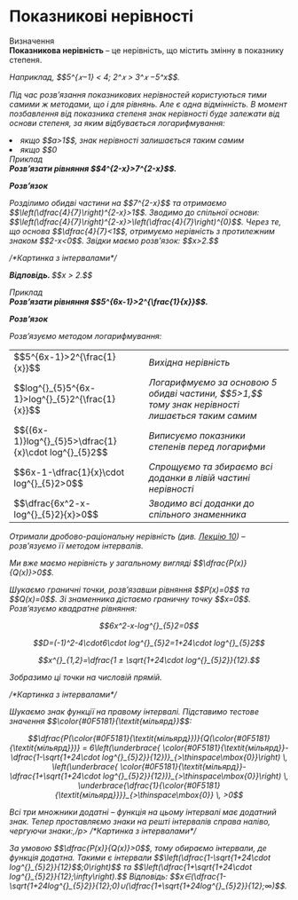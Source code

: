 # Показникові нерівності

<div class="space">
<div class="eoz-wrap">
<span class="eoz">Визначення</span>
<div class="eoz-text">
<b> Показникова нерівність</b> – це нерівність, що містить змінну в показнику степеня.
</div>          
<p><i>Наприклад,<i> $$5^{𝑥−1} < 4; 2^𝑥 > 3^𝑥 −5^x$$.</p>

Під час розв’язання показникових нерівностей користуються тими самими ж методами, що і для рівнянь. Але є одна відмінність. В момент позбавлення від показника степеня знак нерівності буде залежати від основи степеня, за яким відбувається логарифмування:
<li>якщо $$a>1$$, знак нерівності залишається таким самим</li>   
<li>якщо $$0<a<1$$, знак нерівності змінюється на протилежний.</li>

<div class="task-wrap">
<span class="task">Приклад</span>
<div class="task-text">    
<b>Розв’язати рівняння $$4^{2-x}>7^{2-x}$$.</b>
<p><b><i>Розв’язок</i></b></p>
<p>Розділимо обидві частини на $$7^{2-x}$$ та отримаємо $$\left(\dfrac{4}{7}\right)^{2-x}>1$$. Зводимо до спільної основи: $$\left(\dfrac{4}{7}\right)^{2-x}>\left(\dfrac{4}{7}\right)^{0}$$. Через те, що основа $$\dfrac{4}{7}<1$$, отримуємо нерівність з протилежним знаком $$2-x<0$$. Звідки маємо розв'язок: $$x>2.$$</p>
/*Картинка з інтервалами*/
<p><b>Вiдповiдь. </b>$$x > 2.$$</p>
</div>
</div>
</div> 

<div class="task-wrap">
<span class="task">Приклад</span>
<div class="task-text">    
<b>Розв’язати рівняння $$5^{6x-1}>2^{\frac{1}{x}}$$.</b>     
<p><b><i>Розв’язок</i></b></p>
Розв’язуємо методом логарифмування:     

<table style="border: none;" class="none">
<tr>
<td>$$5^{6x-1}>2^{\frac{1}{x}}$$ </td>
<td><i class="expl">Вихідна нерівність</font></i></td>
</tr>
<tr>
<td>$$log^{}_{5}5^{6x-1}>log^{}_{5}2^{\frac{1}{x}}$$</td>
<td><i class="expl">Логарифмуємо за основою 5 обидві частини, $$5>1,$$ тому знак нерівності лишається таким самим</i></td>
</tr>
<tr>
<td>$${(6x-1)}log^{}_{5}5>\dfrac{1}{x}\cdot log^{}_{5}2$$</td>
<td><i class="expl">Виписуємо показники степенів перед логарифми</i></td>
</tr>
<tr>
<td>$$6x-1-\dfrac{1}{x}\cdot log^{}_{5}2>0$$</td>
<td><i class="expl">Cпрощуємо та збираємо всі доданки в лівій частині нерівності</i></td>
</tr>
<tr>
<td>$$\dfrac{6x^2-x-log^{}_{5}2}{x}>0$$</i></td>
<td><i class="expl">Зводимо всі доданки до спільного знаменника</i></td>
</tr>
</table>

<p>Отримали дробово-раціональну нерівність (див. <a href="https://study.ed-era.com/courses/EdEra/m102/M102/courseware/54554820f4534ac6a104d66974169b0a/e23c92f0df4b4bd89fd77aad302463ed/">Лекцію 10</a>) – розв'язуємо її методом інтервалів.</p>
<p>Ми вже маємо нерівність у загальному вигляді $$\dfrac{P(x)}{Q(x)}>0$$.</p>      
<p>Шукаємо граничні точки, розв’язавши рівняння $$P(x)=0$$ та $$Q(x)=0$$. Зі знаменника дістаємо граничну точку $$x=0$$. Розв’язуємо квадратне рівняння:</p>      
<p align="center">$$6x^2-x-log^{}_{5}2=0$$</p>
<p align="center">$$D=(-1)^2-4\cdot6\cdot log^{}_{5}2=1+24\cdot log^{}_{5}2$$</p> 
<p align="center">$$x^{}_{1,2}=\dfrac{1 ± \sqrt{1+24\cdot log^{}_{5}2}}{12}.$$</p>
<p>Зобразимо ці точки на числовій прямій.</p>      
/*Картинка з інтервалами*/
<p>Шукаємо знак функції на правому інтервалі. Підставимо тестове значення $$\color{#0F5181}{\textit{мільярд}}$$:
<p align="center">$$\dfrac{P(\color{#0F5181}{\textit{мільярд}})}{Q(\color{#0F5181}{\textit{мільярд}})} = 6\left(\underbrace{ \color{#0F5181}{\textit{мільярд}}-\dfrac{1-\sqrt{1+24\cdot log^{}_{5}2}}{12})}_{>\thinspace\mbox{0}}\right) \, \left(\underbrace{ \color{#0F5181}{\textit{мільярд}}-\dfrac{1+\sqrt{1+24\cdot log^{}_{5}2}}{12})}_{>\thinspace\mbox{0}}\right) \, \underbrace{\dfrac{1}{\color{#0F5181}{\textit{мільярд}}}}_{>\thinspace\mbox{0}} \, >0$$
<p>Всі три множники додатні – функція на цьому інтервалі має додатний знак.       
Тепер проставляємо знаки на решті інтервалів справа наліво, чергуючи знаки:,/p>
/*Картинка з інтервалами*/
<p>За умовою $$\dfrac{P(x)}{Q(x)}>0$$, тому обираємо інтервали, де функція додатна. Такими є інтервали $$\left(\dfrac{1-\sqrt{1+24\cdot log^{}_{5}2}}{12}$$;0\right)$$ та $$\left(\dfrac{1+\sqrt{1+24\cdot log^{}_{5}2}}{12};\infty\right).$$        
Відповідь: $$x∈(\dfrac{1-\sqrt{1+24log^{}_{5}2}}{12};0)∪(\dfrac{1+\sqrt{1+24log^{}_{5}2}}{12};∞)$$.     
